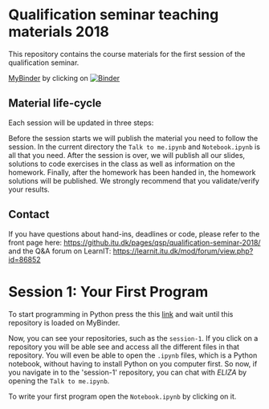 # Qualification seminar teaching materials 2018

This repository contains the course materials for the first session of the qualification seminar.

[MyBinder](https://mybinder.org) by clicking on [![Binder](https://mybinder.org/badge.svg)](https://mybinder.org/v2/gh/itu-summer/session-1/backup-binder)


## Material life-cycle

Each session will be updated in three steps:

Before the session starts we will publish the material you need to follow the session. In the current directory the `Talk to me.ipynb` and `Notebook.ipynb` is all that you need.
After the session is over, we will publish all our slides, solutions to code exercises in the class as well as information on the homework.
Finally, after the homework has been handed in, the homework solutions will be published.
We strongly recommend that you validate/verify your results.


## Contact

If you have questions about hand-ins, deadlines or code, please refer to the front page here: https://github.itu.dk/pages/qsp/qualification-seminar-2018/ and the Q&A forum on LearnIT: https://learnit.itu.dk/mod/forum/view.php?id=86852


# Session 1: Your First Program

To start programming in Python press the this [link](https://github.com/itu-summer) and wait until this repository is loaded on MyBinder.

Now, you can see your repositories, such as the `session-1`. If you click on a repository you will be able see and access all the different files in that repository. You will even be able to open the `.ipynb` files, which is a Python notebook, without having to install Python on you computer first. So now, if you navigate in to the 'session-1' repository, you can chat with _ELIZA_ by opening the `Talk to me.ipynb`.


To write your first program open the `Notebook.ipynb` by clicking on it.
